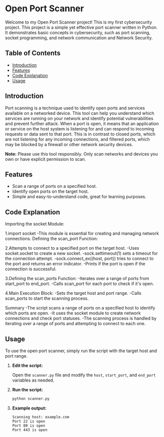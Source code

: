 # Open Port Scanner

Welcome to my Open Port Scanner project! This is my first cybersecurity project. This project is a simple yet effective port scanner written in Python. It demonstrates basic concepts in cybersecurity, such as port scanning, socket programming, and network communication and Network Security.

## Table of Contents
- [Introduction](#introduction)
- [Features](#features)
- [Code Explanation](#Explanation)
- [Usage](#usage)
  

## Introduction

Port scanning is a technique used to identify open ports and services available on a networked device. This tool can help you understand which services are running on your network and identify potential vulnerabilities and prevent further attack.
When a port is open, it means that an application or service on the host system is listening for and can respond to incoming requests or data sent to that port. This is in contrast to closed ports, which are not listening for any incoming connections, and filtered ports, which may be blocked by a firewall or other network security devices.

**Note:** Please use this tool responsibly. Only scan networks and devices you own or have explicit permission to scan.

## Features

- Scan a range of ports on a specified host.
- Identify open ports on the target host.
- Simple and easy-to-understand code, great for learning purposes.


## Code Explanation
Importing the socket Module:

1.import socket
-This module is essential for creating and managing network connections.
 Defining the scan_port Function:

2.Attempts to connect to a specified port on the target host.
-Uses socket.socket to create a new socket.
-sock.settimeout(1) sets a timeout for the connection attempt.
-sock.connect_ex((host, port)) tries to connect to the port and returns an error indicator.
-Prints if the port is open if the connection is successful.

3.Defining the scan_ports Function:
-Iterates over a range of ports from start_port to end_port.
-Calls scan_port for each port to check if it's open.

4.Main Execution Block:
-Sets the target host and port range.
-Calls scan_ports to start the scanning process.

Summary
-The script scans a range of ports on a specified host to identify which ports are open.
-It uses the socket module to create network connections and check port statuses.
-The scanning process is handled by iterating over a range of ports and attempting to connect to each one.

## Usage

To use the open port scanner, simply run the script with the target host and port range.

1. **Edit the script:**

    Open the `scanner.py` file and modify the `host`, `start_port`, and `end_port` variables as needed.

2. **Run the script:**

    ```bash
    python scanner.py
    ```

3. **Example output:**

    ```
    Scanning host: example.com
    Port 22 is open
    Port 80 is open
    Port 443 is open
    ```

